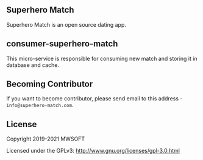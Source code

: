 ## Superhero Match
Superhero Match is an open source dating app.

## consumer-superhero-match
This micro-service is responsible for consuming new match and storing it in database and cache. 

## Becoming Contributor
If you want to become contributor, please send email to this address - `info@superhero-match.com`.

## License
Copyright 2019-2021 MWSOFT

Licensed under the GPLv3: http://www.gnu.org/licenses/gpl-3.0.html